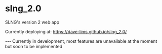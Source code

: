 # slng_2.0
SLNG's version 2 web app

Currently deploying at: https://dave-lims.github.io/slng_2.0/

--- Currently in development, most features are unavailable at the moment but soon to be implemented
